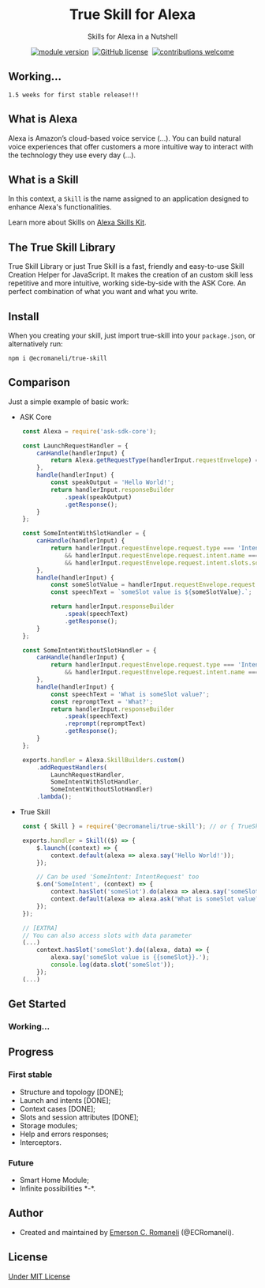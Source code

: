 <h1 align='center'>True Skill for Alexa</h1>
<p align='center'>
Skills for Alexa in a Nutshell
</p>
<p align='center'>
    <a href="https://www.npmjs.com/package/@ecromaneli/true-skill"><img src="https://img.shields.io/npm/v/@ecromaneli/true-skill.svg" alt="module version"></a>&nbsp;
    <a href="https://github.com/ECRomaneli/true-skill/blob/main/LICENSE"><img src="https://img.shields.io/badge/license-MIT-blue.svg" alt="GitHub license"></a>&nbsp;
    <!--<img src="https://circleci.com/gh/ECRomaneli/mQuery.svg?style=shield" alt="CircleCI">&nbsp;-->
    <a href="https://github.com/ECRomaneli/true-skill"><img src="https://img.shields.io/badge/contributions-welcome-brightgreen.svg?style=flat" alt="contributions welcome"></a>
</p>

## Working...

    1.5 weeks for first stable release!!!

## What is Alexa

Alexa is Amazon’s cloud-based voice service (...). You can build natural voice experiences that offer customers a more intuitive way to interact with the technology they use every day (...).

## What is a Skill

In this context, a `Skill` is the name assigned to an application designed to enhance Alexa's functionalities.

Learn more about Skills on [Alexa Skills Kit](https://developer.amazon.com/en-US/alexa/alexa-skills-kit/start).

## The True Skill Library

True Skill Library or just True Skill is a fast, friendly and easy-to-use Skill Creation Helper for JavaScript. It makes the creation of an custom skill less repetitive and more intuitive, working side-by-side with the ASK Core. An perfect combination of what you want and what you write.

## Install

When you creating your skill, just import true-skill into your `package.json`, or alternatively run:

    npm i @ecromaneli/true-skill

## Comparison

Just a simple example of basic work:

- ASK Core

```javascript
    const Alexa = require('ask-sdk-core');

    const LaunchRequestHandler = {
        canHandle(handlerInput) {
            return Alexa.getRequestType(handlerInput.requestEnvelope) === 'LaunchRequest';
        },
        handle(handlerInput) {
            const speakOutput = 'Hello World!';
            return handlerInput.responseBuilder
                .speak(speakOutput)
                .getResponse();
        }
    };

    const SomeIntentWithSlotHandler = {
        canHandle(handlerInput) {
            return handlerInput.requestEnvelope.request.type === 'IntentRequest'
                && handlerInput.requestEnvelope.request.intent.name === 'SomeIntent'
                && handlerInput.requestEnvelope.request.intent.slots.someSlot !== void 0;
        },
        handle(handlerInput) {
            const someSlotValue = handlerInput.requestEnvelope.request.intent.slots.someSlot.value; 
            const speechText = `someSlot value is ${someSlotValue}.`;

            return handlerInput.responseBuilder
                .speak(speechText)
                .getResponse();
        }
    };

    const SomeIntentWithoutSlotHandler = {
        canHandle(handlerInput) {
            return handlerInput.requestEnvelope.request.type === 'IntentRequest'
                && handlerInput.requestEnvelope.request.intent.name === 'SomeIntent';
        },
        handle(handlerInput) {            
            const speechText = 'What is someSlot value?';
            const repromptText = 'What?';
            return handlerInput.responseBuilder
                .speak(speechText)
                .reprompt(repromptText)
                .getResponse();
        }
    };

    exports.handler = Alexa.SkillBuilders.custom()
        .addRequestHandlers(
            LaunchRequestHandler, 
            SomeIntentWithSlotHandler,
            SomeIntentWithoutSlotHandler)
        .lambda();
```

- True Skill

```javascript
    const { Skill } = require('@ecromaneli/true-skill'); // or { TrueSkill }

    exports.handler = Skill(($) => {
        $.launch((context) => {
            context.default(alexa => alexa.say('Hello World!'));
        });

        // Can be used 'SomeIntent: IntentRequest' too
        $.on('SomeIntent', (context) => {
            context.hasSlot('someSlot').do(alexa => alexa.say('someSlot value is {{someSlot}}.')); 
            context.default(alexa => alexa.ask('What is someSlot value?', 'What?'));
        });
    });

    // [EXTRA]
    // You can also access slots with data parameter
    (...)
        context.hasSlot('someSlot').do((alexa, data) => {
            alexa.say('someSlot value is {{someSlot}}.');
            console.log(data.slot('someSlot'));
        }); 
    (...)
```

## Get Started

### Working...

## Progress

### First stable

- Structure and topology [DONE];
- Launch and intents [DONE];
- Context cases [DONE];
- Slots and session attributes [DONE];
- Storage modules;
- Help and errors responses;
- Interceptors.

### Future

- Smart Home Module;
- Infinite possibilities \*-*.

## Author

- Created and maintained by [Emerson C. Romaneli](https://github.com/ECRomaneli) (@ECRomaneli).

## License

[Under MIT License](https://github.com/ECRomaneli/true-skill/blob/master/LICENSE)